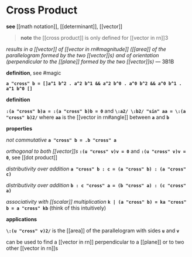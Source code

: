 # Cross Product

**see** [[math notation]], [[determinant]], [[vector]]

> **note** the [[cross product]] is only defined for [[vector in rn]]3

_results in a [[vector]] of [[vector in rn#magnitude]] ([[area]] of the parallelogram formed by the two [[vector]]s) and of orientation (perpendicular to the [[plane]] formed by the two [[vector]]s)_ &mdash; 3B1B

**definition**, see #magic

**`a "cross" b = []a^1 b^2 . a^2 b^1 && a^2 b^0 . a^0 b^2 && a^0 b^1 . a^1 b^0 []`**

**definition**

**`:(a "cross" b)a = :(a "cross" b)b = 0`** and **`\:a2/ \:b2/ "sin" aa = \:(a "cross" b)2/`** where **`aa`** is the [[vector in rn#angle]] between **`a`** and **`b`**

**properties**

_not commutative_ **`a "cross" b = .b "cross" a`**

_orthogonal to both [[vector]]s_ **`:(u "cross" v)v = 0`** and **`:(u "cross" v)v = 0`**, see [[dot product]]

_distributivity over addition_ **`a "cross" b : c = (a "cross" b) : (a "cross" c)`**

_distributivity over addition_ **`b : c "cross" a = (b "cross" a) : (c "cross" a)`**

_associativity with [[scalar]] multiplication_ **`k | (a "cross" b) = ka "cross" b = a "cross" kb`** (think of this intuitively)

**applications**

**`\:(u "cross" v)2/`** is the [[area]] of the parallelogram with sides **`u`** and **`v`**

can be used to find a [[vector in rn]] perpendicular to a [[plane]] or to two other [[vector in rn]]s
